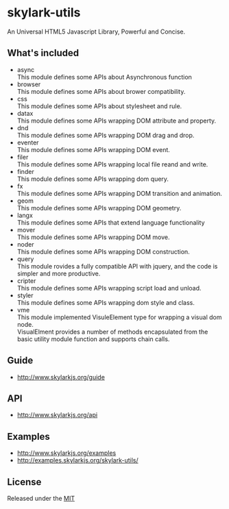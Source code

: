# skylark-utils
An Universal HTML5 Javascript Library, Powerful and Concise.

## What's included

- async  
This module defines some APIs about Asynchronous function
- browser  
This module defines some APIs about brower compatibility.
- css  
This module defines some APIs about stylesheet and rule.
- datax  
This module defines some APIs wrapping DOM attribute and property.
- dnd  
This module defines some APIs wrapping DOM drag and drop.
- eventer  
This module defines some APIs wrapping DOM event.
- filer  
This module defines some APIs wrapping local file reand and write.
- finder  
This module defines some APIs wrapping dom query.
- fx  
This module defines some APIs wrapping DOM transition and animation.
- geom  
This module defines some APIs wrapping DOM geometry.
- langx  
This module defines some APIs that extend language functionality
- mover  
This module defines some APIs wrapping DOM move.
- noder  
This module defines some APIs wrapping DOM construction.
- query   
This module rovides a fully compatible API with jquery, and the code is simpler and more productive.
- cripter  
This module defines some APIs wrapping script load and unload.
- styler  
This module defines some APIs wrapping dom style and class.
- vme  
This module implemented VisuleElement type for wrapping a visual dom node.  
VisualElment provides a number of methods encapsulated from the basic utility module function and supports chain calls.

## Guide

- http://www.skylarkjs.org/guide
 

## API

- http://www.skylarkjs.org/api

## Examples

- http://www.skylarkjs.org/examples
- http://examples.skylarkjs.org/skylark-utils/



## License

Released under the [MIT](http://opensource.org/licenses/MIT)
